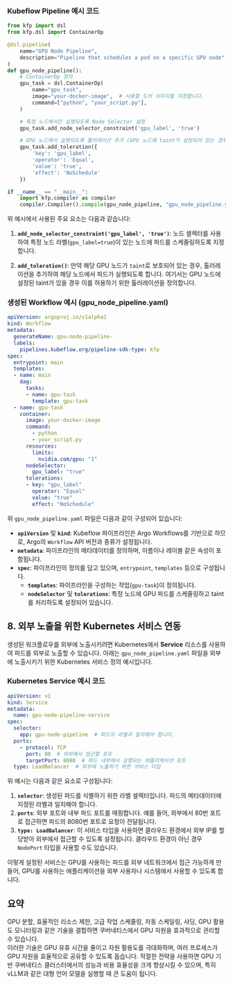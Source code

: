 ### Kubeflow Pipeline 예시 코드
```python
from kfp import dsl
from kfp.dsl import ContainerOp

@dsl.pipeline(
    name="GPU Node Pipeline",
    description="Pipeline that schedules a pod on a specific GPU node"
)
def gpu_node_pipeline():
    # ContainerOp 정의
    gpu_task = dsl.ContainerOp(
        name="gpu_task",
        image="your-docker-image",  # 사용할 도커 이미지를 지정합니다.
        command=["python", "your_script.py"],
    )

    # 특정 노드에서만 실행되도록 Node Selector 설정
    gpu_task.add_node_selector_constraint('gpu_label', 'true')

    # GPU 노드에서 실행되도록 톨러레이션 추가 (GPU 노드에 taint가 설정되어 있는 경우)
    gpu_task.add_toleration({
        'key': 'gpu_label',
        'operator': 'Equal',
        'value': 'true',
        'effect': 'NoSchedule'
    })

if __name__ == "__main__":
    import kfp.compiler as compiler
    compiler.Compiler().compile(gpu_node_pipeline, "gpu_node_pipeline.yaml")
```

위 예시에서 사용된 주요 요소는 다음과 같습니다:

1. **`add_node_selector_constraint('gpu_label', 'true')`**: 노드 셀렉터를 사용하여 특정 노드 라벨(`gpu_label=true`)이 있는 노드에 파드를 스케줄링하도록 지정합니다.

2. **`add_toleration()`**: 만약 해당 GPU 노드가 `taint`로 보호되어 있는 경우, 톨러레이션을 추가하여 해당 노드에서 파드가 실행되도록 합니다. 여기서는 GPU 노드에 설정된 taint가 있을 경우 이를 허용하기 위한 톨러레이션을 정의합니다.

### 생성된 Workflow 예시 (gpu_node_pipeline.yaml)
```yaml
apiVersion: argoproj.io/v1alpha1
kind: Workflow
metadata:
  generateName: gpu-node-pipeline-
  labels:
    pipelines.kubeflow.org/pipeline-sdk-type: kfp
spec:
  entrypoint: main
  templates:
  - name: main
    dag:
      tasks:
      - name: gpu-task
        template: gpu-task
  - name: gpu-task
    container:
      image: your-docker-image
      command:
        - python
        - your_script.py
      resources:
        limits:
          nvidia.com/gpu: "1"
      nodeSelector:
        gpu_label: "true"
      tolerations:
      - key: "gpu_label"
        operator: "Equal"
        value: "true"
        effect: "NoSchedule"
```

위 `gpu_node_pipeline.yaml` 파일은 다음과 같이 구성되어 있습니다:

- **`apiVersion`** 및 **`kind`**: Kubeflow 파이프라인은 Argo Workflows를 기반으로 하므로, Argo의 `Workflow` API 버전과 종류가 설정됩니다.
- **`metadata`**: 파이프라인의 메타데이터를 정의하며, 이름이나 레이블 같은 속성이 포함됩니다.
- **`spec`**: 파이프라인의 정의를 담고 있으며, `entrypoint`, `templates` 등으로 구성됩니다.
  - **`templates`**: 파이프라인을 구성하는 작업(`gpu-task`)이 정의됩니다.
  - **`nodeSelector`** 및 **`tolerations`**: 특정 노드에 GPU 파드를 스케줄링하고 taint를 처리하도록 설정되어 있습니다.

## 8. 외부 노출을 위한 Kubernetes 서비스 연동
생성된 워크플로우를 외부에 노출시키려면 Kubernetes에서 **Service** 리소스를 사용하여 파드를 외부로 노출할 수 있습니다. 아래는 `gpu_node_pipeline.yaml` 파일을 외부에 노출시키기 위한 Kubernetes 서비스 정의 예시입니다.

### Kubernetes Service 예시 코드
```yaml
apiVersion: v1
kind: Service
metadata:
  name: gpu-node-pipeline-service
spec:
  selector:
    app: gpu-node-pipeline  # 파드의 라벨과 일치해야 합니다.
  ports:
    - protocol: TCP
      port: 80  # 외부에서 접근할 포트
      targetPort: 8080  # 파드 내부에서 실행되는 애플리케이션 포트
  type: LoadBalancer  # 외부에 노출하기 위한 서비스 타입
```

위 예시는 다음과 같은 요소로 구성됩니다:

1. **`selector`**: 생성된 파드를 식별하기 위한 라벨 셀렉터입니다. 파드의 메타데이터에 지정된 라벨과 일치해야 합니다.
2. **`ports`**: 외부 포트와 내부 파드 포트를 매핑합니다. 예를 들어, 외부에서 80번 포트로 접근하면 파드의 8080번 포트로 요청이 전달됩니다.
3. **`type: LoadBalancer`**: 이 서비스 타입을 사용하면 클라우드 환경에서 외부 IP를 할당받아 외부에서 접근할 수 있도록 설정됩니다. 클라우드 환경이 아닌 경우 `NodePort` 타입을 사용할 수도 있습니다.

이렇게 설정된 서비스는 GPU를 사용하는 파드를 외부 네트워크에서 접근 가능하게 만들어, GPU를 사용하는 애플리케이션을 외부 사용자나 시스템에서 사용할 수 있도록 합니다.

## 요약
GPU 분할, 효율적인 리소스 제한, 고급 작업 스케줄링, 자동 스케일링, 샤딩, GPU 활용도 모니터링과 같은 기술을 결합하면 쿠버네티스에서 GPU 자원을 효과적으로 관리할 수 있습니다.  
이러한 기술은 GPU 유휴 시간을 줄이고 자원 활용도를 극대화하며, 여러 프로세스가 GPU 자원을 효율적으로 공유할 수 있도록 돕습니다.
적절한 전략을 사용하면 GPU 기반 쿠버네티스 클러스터에서의 성능과 비용 효율성을 크게 향상시킬 수 있으며, 특히 vLLM과 같은 대형 언어 모델을 실행할 때 큰 도움이 됩니다.

